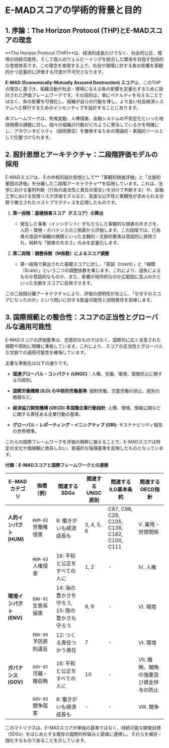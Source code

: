 # E-MADスコアの学術的背景と目的

## 1. 序論：The Horizon Protocol (THP)とE-MADスコアの理念

**The Horizon Protocol (THP)**は、経済的成長だけでなく、社会的公正、環境の持続可能性、そして個人のウェルビーイングを統合した繁栄を目指す包括的な思想体系です。この理念を実現する上で、社会や環境に対する負の影響を客観的かつ定量的に評価する尺度が不可欠となります。

**E-MAD (Economically-Mutually Assured Destruction) スコア**は、このTHPの理念に基づき、組織活動が社会・環境に与える負の影響を定量化するために設計された評価フレームワークです。その目的は、単にペナルティを与えることではなく、負の影響を可視化し、組織が自らの行動を律し、より良い社会経済システムへと移行するためのインセンティブを設計することにあります。

本フレームワークは、気候変動、人権侵害、金融システムの不安定化といった地球規模の課題に対し、個々の組織の行動がどのように寄与しているかを明確にし、アカウンタビリティ（説明責任）を確保するための理論的・実践的ツールとして位置づけられます。

## 2. 設計思想とアーキテクチャ：二段階評価モデルの採用

E-MADスコアは、その中核的設計思想として**「客観的損害評価」と「文脈的要因の評価」を分離した二段階アーキテクチャ**を採用しています。これは、法学における量刑判断（行為の違法性と責任の度合いを分けて判断する）や、金融工学における信用リスク評価モデルなど、高度な公平性と客観性が求められる分野で確立されたベストプラクティスを応用したものです。

1. **第一段階：基礎損害スコア（Fスコア）の算出**
    
    - 発生した事象（インシデント）がもたらした客観的な損害の大きさを、人的・環境・ガバナンスの三側面から評価します。この段階では、行為者の意図や組織の規模といった主観的・文脈的要素は意図的に排除され、純粋な「損害の大きさ」のみを定量化します。
        
2. **第二段階：調整係数（M係数）によるスコア調整**
    
    - 第一段階で算出された基礎スコアに対し、「意図（Intent）」と「規模（Scale）」という二つの調整係数を乗じます。これにより、過失によるものか意図的なものか、また、影響が局所的なのか広範囲に及ぶのかといった文脈をスコアに反映させます。
        

この二段階分離アーキテクチャにより、評価の透明性が向上し、「なぜそのスコアになったのか」という問いに対する監査可能性と説明責任を担保します。

## 3. 国際規範との整合性：スコアの正当性とグローバルな適用可能性

E-MADスコアの評価基準は、恣意的なものではなく、国際的に広く合意された規範や原則に明確に準拠しています。これにより、スコアの正当性とグローバルな文脈での適用可能性を確保しています。

主要な準拠先は以下の通りです。

- **国連グローバル・コンパクト (UNGC)**：人権、労働、環境、腐敗防止に関する10原則。
    
- **国際労働機関 (ILO) の中核的労働基準**: 強制労働、児童労働の禁止、差別の撤廃など。
    
- **経済協力開発機構 (OECD) 多国籍企業行動指針**: 人権、環境、情報公開などに関する責任ある企業行動の基準。
    
- **グローバル・レポーティング・イニシアティブ (GRI)**: サステナビリティ報告の世界標準。
    

これらの国際フレームワークを評価の根幹に据えることで、E-MADスコアは特定の文化や価値観に依存しない、普遍的な倫理基準を反映したものとなっています。

**付録：E-MADスコアと国際フレームワークとの連関**

|E-MADカテゴリ|指標（例）|関連するSDGs|関連するUNGC原則|関連するILO基本条約|関連するOECD指針|
|---|---|---|---|---|---|
|**人的インパクト (HUM)**|`HUM-02` 労働権侵害|8: 働きがいも経済成長も|3, 4, 5, 6|C87, C98, C29, C105, C138, C182, C100, C111|V. 雇用・労使関係|
||`HUM-03` 人権侵害|16: 平和と公正をすべての人に|1, 2|-|IV. 人権|
|**環境インパクト (ENV)**|`ENV-01` 生態系損害|14: 海の豊かさを守ろう, 15: 陸の豊かさも守ろう|8, 9|-|VI. 環境|
||`ENV-05` 予防原則違反|12: つくる責任つかう責任|7|-|VI. 環境|
|**ガバナンス (GOV)**|`GOV-01` 汚職・贈収賄|16: 平和と公正をすべての人に|10|-|VII. 贈賄、贈賄の強要及び資金供与の防止|
||`GOV-02` 競争阻害|8: 働きがいも経済成長も|-|-|VIII. 競争|

このマトリクスは、E-MADスコアが単独の基準ではなく、持続可能な開発目標（SDGs）をはじめとする既存の国際的枠組みと密接に連携し、それらを補完・強化するものであることを示しています。